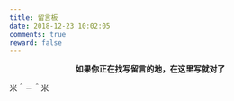 ```yaml
---
title: 留言板
date: 2018-12-23 10:02:05
comments: true
reward: false
---
```




<center><strong>如果你正在找写留言的地，在这里写就对了 </strong></center>



米＾－＾米
